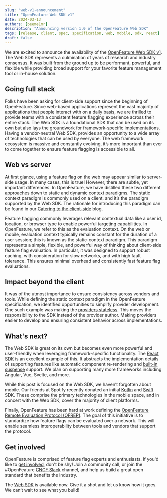 ```yaml
---
slug: "web-v1-announcement"
title: "OpenFeature Web SDK v1"
date: 2024-03-13
authors: [beeme1mr]
description: "Announcing version 1.0 of the OpenFeature Web SDK"
tags: [release, client, spec, specification, web, mobile, sdk, react]
draft: false
---
```


We are excited to announce the availability of the [OpenFeature Web SDK v1](/docs/reference/technologies/client/web/).
The Web SDK represents a culmination of years of research and industry consensus.
It was built from the ground up to be performant, powerful, and flexible while providing broad support for your favorite feature management tool or in-house solution.

<!--truncate-->

## Going full stack

Folks have been asking for client-side support since the beginning of OpenFeature.
Since web-based applications represent the vast majority of applications that people interact with on a daily basis, we are thrilled to provide teams with a consistent feature flagging experience across their entire stack.
The Web SDK is a foundational SDK that can be used on its own but also lays the groundwork for framework-specific implementations.
Having a vendor-neutral Web SDK, provides an opportunity to a wide array of technologies that can be used by everyone.
The web framework ecosystem is massive and constantly evolving, it’s more important than ever to come together to ensure feature flagging is accessible to all.

## Web vs server

At first glance, using a feature flag on the web may appear similar to server-side usage.
In many cases, this is true! However, there are subtle, yet important differences.
In OpenFeature, we have distilled these two different approaches down to static and dynamic context paradigms.
The static context paradigm is commonly used on a client, and it’s the paradigm supported by the Web SDK.
The rationale for introducing this paradigm can be found in our [Catering to the client-side](/blog/catering-to-the-client-side/) blog.

Feature flagging commonly leverages relevant contextual data like a user id, location, or browser type to enable powerful targeting capabilities.
In OpenFeature, we refer to this as the evaluation context.
On the web or mobile, evaluation context typically remains constant for the duration of a user session; this is known as the static-context paradigm.
This paradigm represents a simple, flexible, and powerful way of thinking about client-side feature flag evaluation.
In particular, it was designed to support robust caching, with consideration for slow networks, and with high fault tolerance.
This ensures minimal overhead and consistently fast feature flag evaluations.

## Impact beyond the client

It was of the utmost importance to ensure consistency across vendors and tools.
While defining the static context paradigm in the OpenFeature specification, we identified opportunities to simplify provider development.
One such example was making the [providers stateless](/blog/reconciling-with-state/#wider-implications-stateless-providers).
This moves the responsibility to the SDK instead of the provider author.
Making providers easier to develop and ensuring consistent behavior across implementations.

## What's next?

The Web SDK is great on its own but becomes even more powerful and user-friendly when leveraging framework-specific functionality.
The [React SDK](/docs/reference/technologies/client/web/react/) is an excellent example of this.
It abstracts the implementation details of supporting features like automatic component re-rendering and [built-in suspense](https://react.dev/reference/react/Suspense) support.
We plan on supporting many more frameworks including Angular, Vue, Svelte, and more.

While this post is focused on the Web SDK, we haven’t forgotten about mobile.
Our friends at Spotify recently donated an initial [Kotlin](/docs/reference/technologies/client/kotlin/) and [Swift](/docs/reference/technologies/client/swift/) SDK.
These comprise the primary technologies in the mobile space, and in concert with the Web SDK, cover the majority of client platforms.

Finally, OpenFeature has been hard at work defining the [OpenFeature Remote Evaluation Protocol (OFREP)](https://github.com/open-feature/protocol).
The goal of this initiative is to standardize how feature flags can be evaluated over a network.
This will enable seamless interoperability between tools and vendors that support the protocol.

## Get involved

OpenFeature is comprised of feature flag experts and enthusiasts.
If you'd like to [get involved](https://github.com/open-feature/community), don't be shy! Join a community call, or join the #OpenFeature [CNCF Slack](https://slack.cncf.io/) channel, and help us build a great open standard that benefits the industry.

The [Web SDK](https://openfeature.dev/docs/reference/technologies/client/web/) is available now. Give it a shot and let us know how it goes.
We can’t wait to see what you build!

